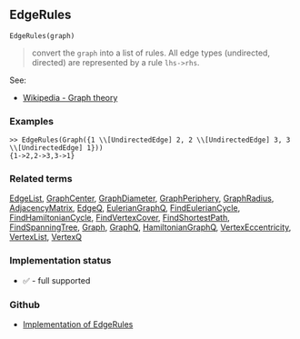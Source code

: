 ## EdgeRules

``` 
EdgeRules(graph)
```

> convert the `graph` into a list of rules. All edge types (undirected, directed) are represented by a rule `lhs->rhs`.

See:
* [Wikipedia - Graph theory](https://en.wikipedia.org/wiki/Graph_theory)

### Examples

```
>> EdgeRules(Graph({1 \\[UndirectedEdge] 2, 2 \\[UndirectedEdge] 3, 3 \\[UndirectedEdge] 1}))
{1->2,2->3,3->1}
```

### Related terms 
[EdgeList](EdgeList.md), [GraphCenter](GraphCenter.md), [GraphDiameter](GraphDiameter.md), [GraphPeriphery](GraphPeriphery.md), [GraphRadius](GraphRadius.md), [AdjacencyMatrix](AdjacencyMatrix.md), 
[EdgeQ](EdgeQ.md), [EulerianGraphQ](EulerianGraphQ.md), [FindEulerianCycle](FindEulerianCycle.md), [FindHamiltonianCycle](FindHamiltonianCycle.md), [FindVertexCover](FindVertexCover.md), [FindShortestPath](FindShortestPath.md), [FindSpanningTree](FindSpanningTree.md), [Graph](Graph.md), [GraphQ](GraphQ.md), [HamiltonianGraphQ](HamiltonianGraphQ.md), 
[VertexEccentricity](VertexEccentricity.md), [VertexList](VertexList.md), [VertexQ](VertexQ.md) 







### Implementation status

* &#x2705; - full supported

### Github

* [Implementation of EdgeRules](https://github.com/axkr/symja_android_library/blob/master/symja_android_library/matheclipse-core/src/main/java/org/matheclipse/core/builtin/GraphFunctions.java#L1176) 
